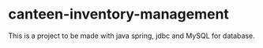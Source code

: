# canteen-inventory-management
This is a project to be made with java spring, jdbc and MySQL for database.
